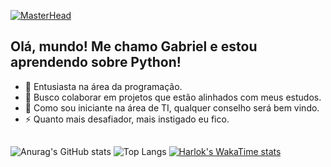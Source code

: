 [![MasterHead](https://user-images.githubusercontent.com/3369400/133268513-5bfe2f93-4402-42c9-a403-81c9e86934b6.jpeg)](https://github.com/GabsPere)

  <h2>
    Olá, mundo! Me chamo Gabriel e estou aprendendo sobre Python!
  </h2>

 <div> 

- 🌱 Entusiasta na área da programação.
- 👯 Busco colaborar em projetos que estão alinhados com meus estudos.
- 🤔 Como sou iniciante na área de TI, qualquer conselho será bem vindo.
- ⚡ Quanto mais desafiador, mais instigado eu fico.
##
  ![Anurag's GitHub stats](https://github-readme-stats.vercel.app/api?username=GabsPere&show_icons=true&theme=gotham&rank_icon=github&hide_border=true)
  ![Top Langs](https://github-readme-stats.vercel.app/api/top-langs/?username=GabsPere&layout=compact&theme=gotham&hide_border=true)
  [![Harlok's WakaTime stats](https://github-readme-stats.vercel.app/api/wakatime?username=Pere)](https://wakatime.com/@Pere)
 </div>
  
    

  
 
  
  
  
  


  
